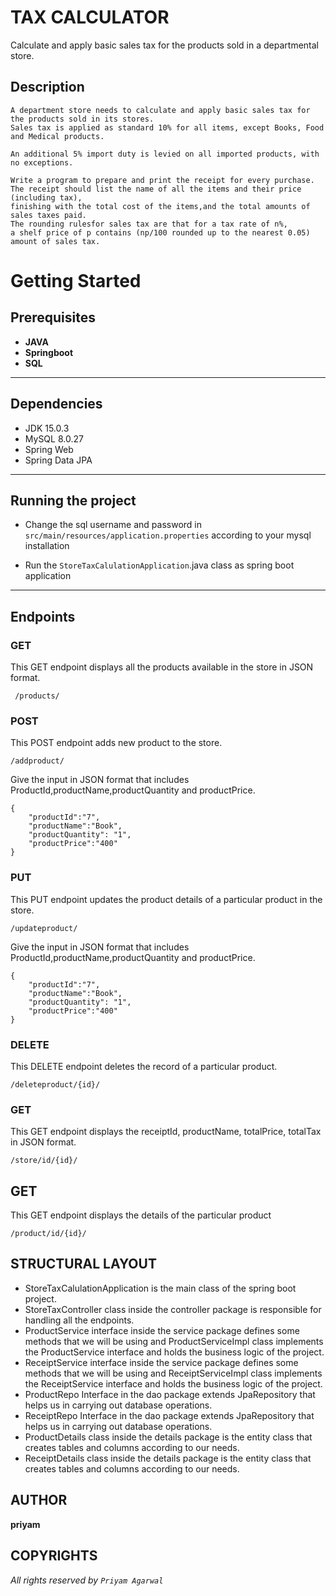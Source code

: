 # TAX CALCULATOR

Calculate and apply basic sales tax for the products sold in a departmental store.


## Description

```
A department store needs to calculate and apply basic sales tax for the products sold in its stores.
Sales tax is applied as standard 10% for all items, except Books, Food and Medical products.

An additional 5% import duty is levied on all imported products, with no exceptions.

Write a program to prepare and print the receipt for every purchase. 
The receipt should list the name of all the items and their price (including tax),
finishing with the total cost of the items,and the total amounts of sales taxes paid. 
The rounding rulesfor sales tax are that for a tax rate of n%, 
a shelf price of p contains (np/100 rounded up to the nearest 0.05) amount of sales tax. 
```

# Getting Started

## Prerequisites

- **JAVA**
- **Springboot**
- **SQL**

___
## Dependencies

* JDK 15.0.3
* MySQL 8.0.27
* Spring Web
* Spring Data JPA

___
## Running the project

* Change the sql username and password in `src/main/resources/application.properties` according to your mysql installation

* Run the `StoreTaxCalulationApplication`.java class as spring boot application

___
## Endpoints

### GET

This GET endpoint displays all the products available in the store in JSON format.

```
 /products/ 
```

### POST

This POST endpoint adds new product to the store. 

``` 
/addproduct/
```

Give the input in JSON format that includes ProductId,productName,productQuantity and productPrice.

```
{
    "productId":"7",
    "productName":"Book",
    "productQuantity": "1",
    "productPrice":"400"
}
```

### PUT

This PUT endpoint updates the product details of a particular product in the store.

```
/updateproduct/
```
Give the input in JSON format that includes ProductId,productName,productQuantity and productPrice.

```
{
    "productId":"7",
    "productName":"Book",
    "productQuantity": "1",
    "productPrice":"400"
}
```
### DELETE 

This DELETE endpoint  deletes the record of a particular product.

```
/deleteproduct/{id}/
```

### GET

This GET endpoint displays the receiptId, productName, totalPrice, totalTax in JSON format.

```
/store/id/{id}/
```

## GET

This GET endpoint displays the details of the particular product

```
/product/id/{id}/
```


## STRUCTURAL LAYOUT
- StoreTaxCalulationApplication is the main class of the spring boot project.
- StoreTaxController class inside the controller package is responsible for handling all the endpoints.
- ProductService interface inside the service package defines some methods that we will be using and ProductServiceImpl class implements the ProductService interface and holds the business logic of the project.
- ReceiptService interface inside the service package defines some methods that we will be using and ReceiptServiceImpl class implements the ReceiptService interface and holds the business logic of the project.
- ProductRepo Interface in the dao package extends JpaRepository that helps us in carrying out database operations.
- ReceiptRepo Interface in the dao package extends JpaRepository that helps us in carrying out database operations.
- ProductDetails class inside the details package is the entity class that creates tables and columns according to our needs.
- ReceiptDetails class inside the details package is the entity class that creates tables and columns according to our needs.


## AUTHOR
**priyam**

## COPYRIGHTS

*All rights reserved by `Priyam Agarwal`*